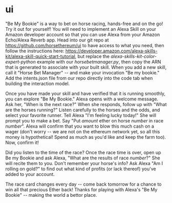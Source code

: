 # ui
"Be My Bookie" is a way to bet on horse racing, hands-free and on the go!  Try it out for yourself!  You will need to implement an Alexa Skill on your Amazon developer account so that you can use Alexa from your Amazon Echo/Alexa Reverb app.  Head into our git repo at https://github.com/horsethereum/ui to have access to what you need, then follow the instructions here: https://developer.amazon.com/alexa-skills-kit/alexa-skill-quick-start-tutorial, but replace the *alexa-skills-kit-color-expert-python* example with our *horsebetmanager.py*, then copy the ARN that is generated to associate with your built skill.  When you add a new skill, call it "Horse Bet Manager" -- and make your invocation "Be my bookie."  Add the intents.json file from our repo directly into the code tab when building the interaction model.

Once you have made your skill and have verified that it is running smoothly, you can explore "Be My Bookie."  Alexa opens with a welcome message.  Ask her, "When is the next race?"  When she responds, follow up with "What are the horses running?" Listen carefully to the horses and the odds, and select your favorite runner.  Tell Alexa "I'm feeling lucky today!"  She will prompt you to make a bet.  Say "Put *amount* ether on horse *number* in race *number*".  Alexa will confirm that you want to blow this much cash on a wager (don't worry -- we are not on the ethereum network yet, so all this money is hypothetical!  Spend as much as you'd like and keep the farm too).  Now, confirm it!

Did you listen to the time of the race?  Once the race time is over, open up Be my Bookie and ask Alexa, "What are the results of race *number*?"  She will recite them to you.  Don't remember your horse's info?  Ask Alexa "Am I rolling on gold?" to find out what kind of profits (or lack thereof) you've added to your account.

The race card changes every day -- come back tomorrow for a chance to win all that precious Ether back!  Thanks for playing with Alexa's "Be My Bookie" -- making the world a bettor place.
